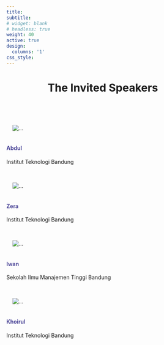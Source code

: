 ```yaml
---
title:
subtitle:
# widget: blank
# headless: true
weight: 40
active: true
design:
  columns: '1'
css_style: 
---
```

<style>
    <link href="https://cdnjs.cloudflare.com/ajax/libs/mdb-ui-kit/6.2.0/mdb.min.css" rel="stylesheet"/>
</style>

<h1 style="text-align: center; margin-bottom: 3rem;">The Invited Speakers</h1>

<div class="row row-cols-1 row-cols-md-4">
        <div class="col-sm mt-4">
                <div class="card text-center" style="border:none;box-shadow:none;">
                <img src="media/speakers/avatar.svg" class="card-img-top rounded-circle" alt="..." style="padding:1rem; margin-top:1rem; margin-bottom:0;">
                        <div class="card-body pb-0">
                                <h4 class="card-title" style="color:#4E4899;">Abdul</h4>
                                <div class="card-footer bg-white">
                                        <p>Institut Teknologi Bandung</p>
                                </div>
                        </div>
                </div>
        </div>
        <div class="col-sm mt-4">
                <div class="card text-center" style="border:none;box-shadow:none;">
                <img src="media/speakers/phalazera.jpg" class="card-img-top rounded-circle" alt="..." style="padding:1rem; margin-top:1rem; margin-bottom:0;">
                        <div class="card-body pb-0">
                                <h4 class="card-title" style="color:#4E4899;">Zera</h4>
                                <div class="card-footer bg-white">
                                        <p>Institut Teknologi Bandung</p>
                                </div>
                        </div>
                </div>
        </div>
        <div class="col-sm mt-4">
                <div class="card text-center h-100" style="border:none; box-shadow:none;">
                <img src="media/speakers/avatar.svg" class="card-img-top rounded-circle" alt="..." style="padding:1rem; margin-top:1rem; margin-bottom:0;">
                        <div class="card-body pb-0">
                                <h4 class="card-title" style="color:#4E4899;">Iwan</h4>
                                <div class="card-footer bg-white">
                                        <p>Sekolah Ilmu Manajemen Tinggi Bandung</p>
                                </div>
                        </div>
                </div>
        </div>
        <div class="col-sm mt-4">
                <div class="card text-center h-100" style="border:none; box-shadow:none;">
                <img src="media/speakers/avatar.svg" class="card-img-top rounded-circle" alt="..." style="padding:1rem; margin-top:1rem; margin-bottom:0;">
                        <div class="card-body pb-0">
                                <h4 class="card-title" style="color:#4E4899;">Khoirul</h4>
                                <div class="card-footer bg-white">
                                        <p>Institut Teknologi Bandung</p>
                                </div>
                        </div>
                </div>
        </div>
</div>
